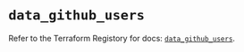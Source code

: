 # `data_github_users`

Refer to the Terraform Registory for docs: [`data_github_users`](https://registry.terraform.io/providers/integrations/github/5.27.0/docs/data-sources/users).
